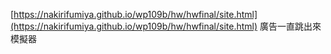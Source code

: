 [https://nakirifumiya.github.io/wp109b/hw/hwfinal/site.html](https://nakirifumiya.github.io/wp109b/hw/hwfinal/site.html)
廣告一直跳出來模擬器
